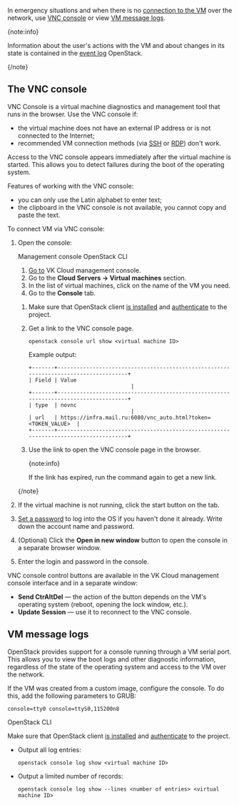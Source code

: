 In emergency situations and when there is no [connection to the VM](../vm-connect/vm-connect-nix#4_connect_to_the_vm) over the network, use [VNC console](#the-vnc-console) or view [VM message logs](#vm_message_logs).

{note:info}

Information about the user's actions with the VM and about changes in its state is contained in the [event log](../vm-manage#viewing_the_event_log) OpenStack.

{/note}

## The VNC console

VNC Console is a virtual machine diagnostics and management tool that runs in the browser. Use the VNC console if:

- the virtual machine does not have an external IP address or is not connected to the Internet;
- recommended VM connection methods (via [SSH](../vm-connect/vm-connect-nix) or [RDP](../vm-connect/vm-connect-win)) don't work.

Access to the VNC console appears immediately after the virtual machine is started. This allows you to detect failures during the boot of the operating system.

Features of working with the VNC console:

- you can only use the Latin alphabet to enter text;
- the clipboard in the VNC console is not available, you cannot copy and paste the text.

To connect VM via VNC console:

1. Open the console:

    <tabs>
    <tablist>
    <tab>Management console</tab>
    <tab>OpenStack CLI</tab>
    </tablist>

    <tabpanel>

    1. [Go to](https://msk.cloud.vk.com/app/en) VK Cloud management console.
    1. Go to the **Cloud Servers → Virtual machines** section.
    1. In the list of virtual machines, click on the name of the VM you need.
    1. Go to the **Console** tab.

    </tabpanel>

    <tabpanel>

    1. Make sure that OpenStack client [is installed](/en/tools-for-using-services/cli/openstack-cli#1_install_the_openstack_client) and [authenticate](/en/tools-for-using-services/cli/openstack-cli#3_complete_authentication) to the project.

    1. Get a link to the VNC console page.

       ```console
       openstack console url show <virtual machine ID>
       ```

       Example output:

       ```console
       +-------+-------------------------------------------------------------------------------------+
       | Field | Value                                                                                 |
       +-------+-------------------------------------------------------------------------------------+
       | type  | novnc                                                                                |
       | url   | https://infra.mail.ru:6080/vnc_auto.html?token=<TOKEN_VALUE>  |
       +-------+-------------------------------------------------------------------------------------+
       ```

    1. Use the link to open the VNC console page in the browser.

       {note:info}

       If the link has expired, run the command again to get a new link.

      {/note}

    </tabpanel>
    </tabs>

1. If the virtual machine is not running, click the start button on the tab.
1. [Set a password](../vm-manage#password) to log into the OS if you haven't done it already. Write down the account name and password.
1. (Optional) Click the **Open in new window** button to open the console in a separate browser window.
1. Enter the login and password in the console.

VNC console control buttons are available in the VK Cloud management console interface and in a separate window:

- **Send CtrAltDel** — the action of the button depends on the VM's operating system (reboot, opening the lock window, etc.).
- **Update Session** — use it to reconnect to the VNC console.

## VM message logs

OpenStack provides support for a console running through a VM serial port. This allows you to view the boot logs and other diagnostic information, regardless of the state of the operating system and access to the VM over the network.

If the VM was created from a custom image, configure the console. To do this, add the following parameters to GRUB:

```console
console=tty0 console=ttyS0,115200n8
```

<tabs>
<tablist>
<tab>OpenStack CLI</tab>
</tablist>

<tabpanel>

Make sure that OpenStack client [is installed](/en/tools-for-using-services/cli/openstack-cli#1_install_the_openstack_client) and [authenticate](/en/tools-for-using-services/cli/openstack-cli#3_complete_authentication) to the project.

- Output all log entries:

   ```console
   openstack console log show <virtual machine ID>
   ```

- Output a limited number of records:

   ```console
   openstack console log show --lines <number of entries> <virtual machine ID>
  ```

</tabpanel>
</tabs>
